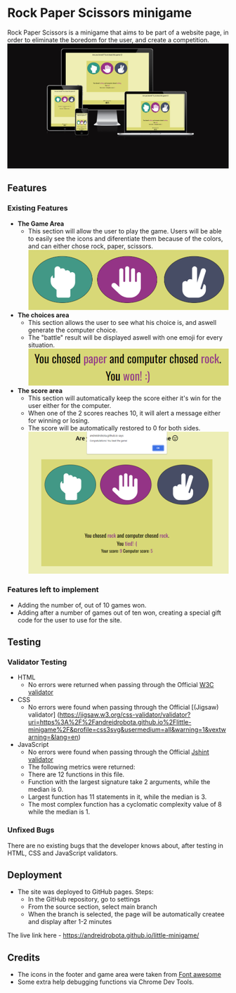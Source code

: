 # Rock Paper Scissors minigame

Rock Paper Scissors is a minigame that aims to be part of a website page, in order to eliminate the boredom for the user, and create a competition.
![alt Rock Paper Scissors Minigame on different screen sizes](./assets/images-readme/littleminigame-responsive.png)


## Features

### Existing Features

- __The Game Area__
   - This section will allow the user to play the game. Users will be able to easily see the icons and diferentiate them because of the colors, and can either chose rock, paper, scissors.
 ![alt Rock Paper Scissors choice selection area](./assets/images-readme/rps-gamearea.png)
- __The choices area__
   - This section allows the user to see what his choice is, and aswell generate the computer choice.
   - The "battle" result will be displayed aswell with one emoji for every situation.
  ![alt Choices area, displayed with a win for the user](./assets/images-readme/choice-area.png)
- __The score area__
   - This section will automatically keep the score either it's win for the user either for the computer.
   - When one of the 2 scores reaches 10, it will alert a message either for winning or losing.
   - The score will be automatically restored to 0 for both sides.
  ![alt The alert for the minigame for winning](./assets/images-readme/alert.png)

### Features left to implement

- Adding the number of, out of 10 games won.
- Adding after a number of games out of ten won, creating a special gift code for the user to use for the site.


## Testing

### Validator Testing

- HTML 
  - No errors were returned when passing through the Official [W3C validator](https://validator.w3.org/nu/?doc=https%3A%2F%2Fandreidrobota.github.io%2Flittle-minigame%2F)
- CSS
  - No errors were found when passing through the Official [(Jigsaw) validator] (<https://jigsaw.w3.org/css-validator/validator?uri=https%3A%2F%2Fandreidrobota.github.io%2Flittle-minigame%2F&profile=css3svg&usermedium=all&warning=1&vextwarning=&lang=en>)
- JavaScript
  - No errors were found when passing through the Official [Jshint validator](https://jshint.com/)
  - The following metrics were returned:
  - There are 12 functions in this file.
  - Function with the largest signature take 2 arguments, while the median is 0.
  - Largest function has 11 statements in it, while the median is 3.
  - The most complex function has a cyclomatic complexity value of 8 while the median is 1.

### Unfixed Bugs

There are no existing bugs that the developer knows about, after testing in HTML, CSS and JavaScript validators.

## Deployment 

- The site was deployed to GitHub pages. Steps:
   - In the GitHub repository, go to settings
   - From the source section, select main branch
   - When the branch is selected, the page will be automatically createe and display after 1-2 minutes

The live link here - <https://andreidrobota.github.io/little-minigame/>

## Credits

- The icons in the footer and game area were taken from [Font awesome](https://fontawesome.com/)
- Some extra help debugging functions via Chrome Dev Tools.